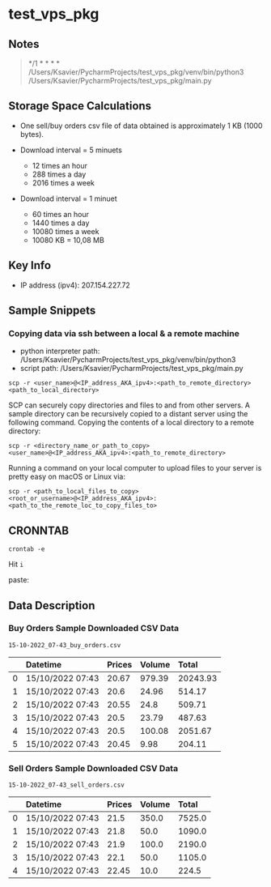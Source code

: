 # test_vps_pkg

## Notes


> */1 * * * * /Users/Ksavier/PycharmProjects/test_vps_pkg/venv/bin/python3 /Users/Ksavier/PycharmProjects/test_vps_pkg/main.py

## Storage Space Calculations

- One sell/buy orders csv file of data obtained is approximately 1 KB (1000 bytes).    


- Download interval = 5 minuets
  - 12 times an hour
  - 288 times a day
  - 2016 times a week      

  

- Download interval = 1 minuet
  - 60 times an hour
  - 1440 times a day
  - 10080 times a week
  - 10080 KB = 10,08 MB


## Key Info
- IP address (ipv4): 207.154.227.72

## Sample Snippets

### Copying data via ssh between a local & a remote machine

- python interpreter path: /Users/Ksavier/PycharmProjects/test_vps_pkg/venv/bin/python3
- script path: /Users/Ksavier/PycharmProjects/test_vps_pkg/main.py

```scp -r <user_name>@<IP_address_AKA_ipv4>:<path_to_remote_directory> <path_to_local_directory>```

SCP can securely copy directories and files to and from other servers.
A sample directory can be recursively copied to a distant server using the following command.
Copying the contents of a local directory to a remote directory:

```scp -r <directory_name_or_path_to_copy> <user_name>@<IP_address_AKA_ipv4>:<path_to_remote_directory>```


Running a command on your local computer to upload files to your server is pretty easy on macOS or Linux via:

```scp -r <path_to_local_files_to_copy> <root_or_username>@<IP_address_AKA_ipv4>:<path_to_the_remote_loc_to_copy_files_to>```

## CRONNTAB

```crontab -e```

Hit `i`

paste: 


## Data Description

### Buy Orders Sample Downloaded CSV Data

 `15-10-2022_07-43_buy_orders.csv` 

|  | Datetime | Prices | Volume | Total |
| :--- | :--- | :--- | :--- | :--- |
| 0 | 15/10/2022 07:43 | 20.67 | 979.39 | 20243.93 |
| 1 | 15/10/2022 07:43 | 20.6 | 24.96 | 514.17 |
| 2 | 15/10/2022 07:43 | 20.55 | 24.8 | 509.71 |
| 3 | 15/10/2022 07:43 | 20.5 | 23.79 | 487.63 |
| 4 | 15/10/2022 07:43 | 20.5 | 100.08 | 2051.67 |
| 5 | 15/10/2022 07:43 | 20.45 | 9.98 | 204.11 |


### Sell Orders Sample Downloaded CSV Data

`15-10-2022_07-43_sell_orders.csv`


|  | Datetime | Prices | Volume | Total |
| :--- | :--- | :--- | :--- | :--- |
| 0 | 15/10/2022 07:43 | 21.5 | 350.0 | 7525.0 |
| 1 | 15/10/2022 07:43 | 21.8 | 50.0 | 1090.0 |
| 2 | 15/10/2022 07:43 | 21.9 | 100.0 | 2190.0 |
| 3 | 15/10/2022 07:43 | 22.1 | 50.0 | 1105.0 |
| 4 | 15/10/2022 07:43 | 22.45 | 10.0 | 224.5 |


[//]: # (scp -r xav@10.10.0.1:/remote/directory/new_image.png /local/directory)

